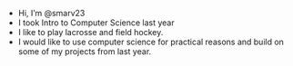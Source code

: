 - Hi, I’m @smarv23
- I took Intro to Computer Science last year
- I like to play lacrosse and field hockey.
- I would like to use computer science for practical reasons and build on some of my projects from last year.
<!---
smarv23/smarv23 is a ✨ special ✨ repository because its `README.md` (this file) appears on your GitHub profile.
You can click the Preview link to take a look at your changes.
--->
